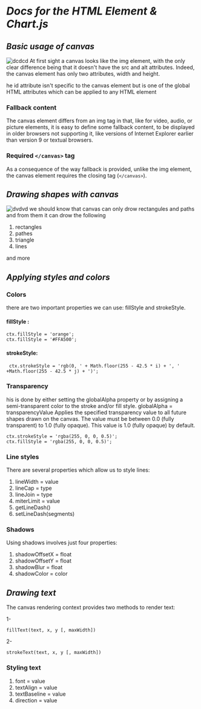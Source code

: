  # ***Docs for the HTML Element & Chart.js***


 ## ***Basic usage of canvas***
 ![dcdcd](https://cdn-media-1.freecodecamp.org/images/1*1d6oMjjsNM4QrprjTxb87w.png)
 At first sight a canvas looks like the img element, with the only clear difference being that it doesn't have the src and alt attributes. Indeed, the canvas element has only two attributes, width and height.

 he id attribute isn't specific to the canvas    element but is one of the global HTML attributes which can be applied to any HTML element 

 ### Fallback content
 The canvas element differs from an img tag in that, like for video, audio, or picture elements, it is easy to define some fallback content, to be displayed in older browsers not supporting it, like versions of Internet Explorer earlier than version 9 or textual browsers.

 ### Required `</canvas>` tag
 As a consequence of the way fallback is provided, unlike the img element, the canvas element requires the closing tag (`</canvas>`).


 ## ***Drawing shapes with canvas***
 ![dvdvd](https://cdn-images-1.medium.com/max/490/1*TZQZ6ComlrvPZPHz0cjDbQ.png)
 we should know that canvas can only drow rectangules and paths and from them it can drow the following

1. rectangles
2. pathes
3. triangle
4. lines

and more


## ***Applying styles and colors***

### Colors
there are two important properties we can use: fillStyle and strokeStyle.

#### fillStyle :
```
ctx.fillStyle = 'orange';
ctx.fillStyle = '#FFA500';
```

#### strokeStyle:
```
 ctx.strokeStyle = 'rgb(0, ' + Math.floor(255 - 42.5 * i) + ', ' +Math.floor(255 - 42.5 * j) + ')';
```
### Transparency
his is done by either setting the globalAlpha property or by assigning a semi-transparent color to the stroke and/or fill style.
globalAlpha = transparencyValue
Applies the specified transparency value to all future shapes drawn on the canvas. The value must be between 0.0 (fully transparent) to 1.0 (fully opaque). This value is 1.0 (fully opaque) by default.
```
ctx.strokeStyle = 'rgba(255, 0, 0, 0.5)';
ctx.fillStyle = 'rgba(255, 0, 0, 0.5)';
```
### Line styles
There are several properties which allow us to style lines:

1. lineWidth = value
2. lineCap = type
3. lineJoin = type
4. miterLimit = value
5. getLineDash()
6. setLineDash(segments)

### Shadows

Using shadows involves just four properties:
1. shadowOffsetX = float
2. shadowOffsetY = float
3. shadowBlur = float
4. shadowColor = color



## ***Drawing text***
The canvas rendering context provides two methods to render text:

1- 
```
fillText(text, x, y [, maxWidth])
```
2- 
```
strokeText(text, x, y [, maxWidth])
```


### Styling text

1. font = value
2. textAlign = value
3. textBaseline = value
4. direction = value